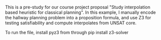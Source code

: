 This is a pre-study for our course project proposal "Study interpolation based heuristic for classical planning".
In this example, I manually encode the hallway planning problem into a proposition formula, and use Z3 for testing 
satisfiability and compute interpolates from UNSAT core. 

To run the file, install pyz3 from through pip install z3-solver